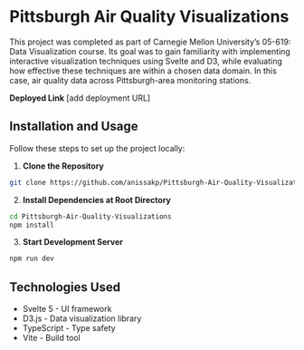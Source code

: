 # Pittsburgh Air Quality Visualizations

This project was completed as part of Carnegie Mellon University’s 05-619: Data Visualization course. Its goal was to gain familiarity with implementing interactive visualization techniques using Svelte and D3, while evaluating how effective these techniques are within a chosen data domain. In this case, air quality data across Pittsburgh-area monitoring stations.

**Deployed Link**
[add deployment URL]

## Installation and Usage
Follow these steps to set up the project locally:

1. **Clone the Repository**
```bash
git clone https://github.com/anissakp/Pittsburgh-Air-Quality-Visualizations.git
```

2. **Install Dependencies at Root Directory**
```bash
cd Pittsburgh-Air-Quality-Visualizations
npm install
```

3. **Start Development Server**
```bash
npm run dev
```

## Technologies Used
- Svelte 5 - UI framework
- D3.js - Data visualization library
- TypeScript - Type safety
- Vite - Build tool
